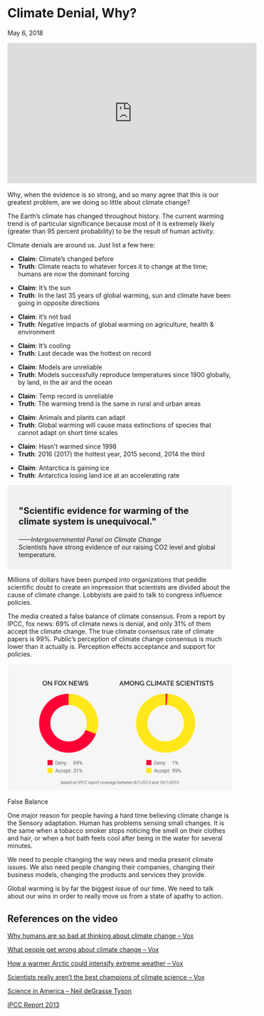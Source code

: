 # Climate Denial, Why?
May 6, 2018

<iframe width="560" height="315" src="https://www.youtube.com/embed/48v-pxjO2NE" frameborder="0" allow="accelerometer; autoplay; encrypted-media; gyroscope; picture-in-picture" allowfullscreen></iframe>

Why, when the evidence is so strong, and so many agree that this is our greatest problem, are we doing so little about climate change?

The Earth’s climate has changed throughout history. The current warming trend is of particular significance because most of it is extremely likely (greater than 95 percent probability) to be the result of human activity.

Climate denials are around us. Just list a few here:

- **Claim**: Climate’s changed before
- **Truth**: Climate reacts to whatever forces it to change at the time; humans are now the dominant forcing

<div></div>

- **Claim**: It’s the sun
- **Truth**: In the last 35 years of global warming, sun and climate have been going in opposite directions

<div></div>

- **Claim**: it’s not bad
- **Truth**: Negative impacts of global warming on agriculture, health & environment

<div></div>

- **Claim**: It’s cooling
- **Truth**: Last decade was the hottest on record

<div></div>

- **Claim**: Models are unreliable
- **Truth**: Models successfully reproduce temperatures since 1900 globally, by land, in the air and the ocean

<div></div>

- **Claim**: Temp record is unreliable
- **Truth**: The warming trend is the same in rural and urban areas

<div></div>

- **Claim**: Animals and plants can adapt
- **Truth**: Global warming will cause mass extinctions of species that cannot adapt on short time scales

<div></div>

- **Claim**: Hasn’t warmed since 1998
- **Truth**: 2016 (2017) the hottest year, 2015 second, 2014 the third

<div></div>

- **Claim**: Antarctica is gaining ice
- **Truth**: Antarctica losing land ice at an accelerating rate

<div style="background-color: #f0f0f0; padding: 25px; margin: 12px 0">
<p style="font-size: 1.25rem"><b>"Scientific evidence for warming of the climate system is unequivocal."</b></p>
<p style="margin-bottom: 0"><i>——Intergovernmental Panel on Climate Change</i><br>Scientists have strong evidence of our raising CO2 level and global temperature.</p>
</div>

Millions of dollars have been pumped into organizations that peddle scientific doubt to create an impression that scientists are divided about the cause of climate change. Lobbyists are paid to talk to congress influence policies.

The media created a false balance of climate consensus. From a report by IPCC, fox news: 69% of climate news is denial, and only 31% of them accept the climate change. The true climate consensus rate of climate papers is 99%. Public’s perception of climate change consensus is much lower than it actually is. Perception effects acceptance and support for policies.

![False Balance](/journal/img/ascj-200-diy-4/false-balance.png)

False Balance

One major reason for people having a hard time believing climate change is the Sensory adaptation. Human has problems sensing small changes. It is the same when a tobacco smoker stops noticing the smell on their clothes and hair, or when a hot bath feels cool after being in the water for several minutes.

We need to people changing the way news and media present climate issues. We also need people changing their companies, changing their business models, changing the products and services they provide.

Global warming is by far the biggest issue of our time. We need to talk about our wins in order to really move us from a state of apathy to action.

## References on the video
[Why humans are so bad at thinking about climate change – Vox](https://www.youtube.com/watch?v=DkZ7BJQupVA)

[What people get wrong about climate change – Vox](https://www.youtube.com/watch?v=EbjKcHPmxKQ)

[How a warmer Arctic could intensify extreme weather – Vox](https://www.youtube.com/watch?v=yQliow4ghtU)

[Scientists really aren’t the best champions of climate science – Vox](https://www.youtube.com/watch?v=-qfI3DZmmQw)

[Science in America – Neil deGrasse Tyson](https://www.youtube.com/watch?v=8MqTOEospfo)

[IPCC Report 2013](http://www.ipcc.ch/report/ar5/wg1/)
